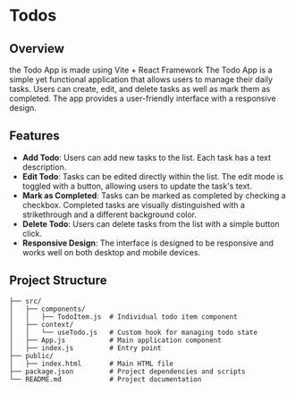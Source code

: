 # Todos

## Overview
the Todo App is made using Vite + React Framework 
The Todo App is a simple yet functional application that allows users to manage their daily tasks. Users can create, edit, and delete tasks as well as mark them as completed.
The app provides a user-friendly interface with a responsive design.

## Features

- **Add Todo**: Users can add new tasks to the list. Each task has a text description.
- **Edit Todo**: Tasks can be edited directly within the list. The edit mode is toggled with a button, allowing users to update the task's text.
- **Mark as Completed**: Tasks can be marked as completed by checking a checkbox. Completed tasks are visually distinguished with a strikethrough and a different background color.
- **Delete Todo**: Users can delete tasks from the list with a simple button click.
- **Responsive Design**: The interface is designed to be responsive and works well on both desktop and mobile devices.

## Project Structure

```plaintext
├── src/
│   ├── components/
│   │   ├── TodoItem.js  # Individual todo item component
│   ├── context/
│   │   └── useTodo.js   # Custom hook for managing todo state
│   ├── App.js           # Main application component
│   ├── index.js         # Entry point
├── public/
│   ├── index.html       # Main HTML file
├── package.json         # Project dependencies and scripts
└── README.md            # Project documentation
